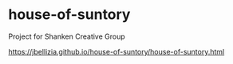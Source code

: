 # house-of-suntory

Project for Shanken Creative Group

<https://jbellizia.github.io/house-of-suntory/house-of-suntory.html>
